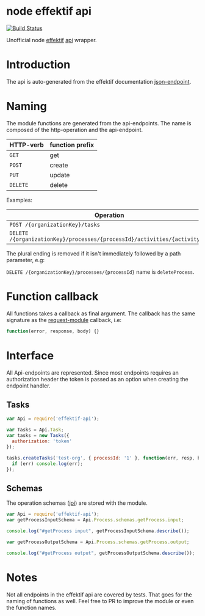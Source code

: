 node effektif api
=================

[![Build Status](https://secure.travis-ci.org/paed01/node-effektif-api.png)](http://travis-ci.org/paed01/node-effektif-api)

Unofficial node [effektif][1] [api][2] wrapper.

# Introduction

The api is auto-generated from the effektif documentation [json-endpoint][3].

# Naming

The module functions are generated from the api-endpoints. The name is composed of the http-operation and the api-endpoint.

|HTTP-verb |function prefix|
|----------|---------------|
| `GET`    | get           |
| `POST`   | create        |
| `PUT`    | update        |
| `DELETE` | delete        |

Examples:

|Operation |function name  |
|----------|---------------|
| `POST /{organizationKey}/tasks` | `createTasks` | 
| `DELETE /{organizationKey}/processes/{processId}/activities/{activityId}` | `deleteProcessActivity` | 

The plural ending is removed if it isn't immediately followed by a path parameter, e.g:

`DELETE /{organizationKey}/processes/{processId}` name is `deleteProcess`.

# Function callback

All functions takes a callback as final argument. The callback has the same signature as the [request-module](https://www.npmjs.com/package/request) callback, i.e:

```javascript
function(error, response, body) {}
```

# Interface

All Api-endpoints are represented. Since most endpoints requires an authorization header the token is passed as an option when creating the endpoint handler.

## Tasks

```javascript
var Api = require('effektif-api');

var Tasks = Api.Task;
var tasks = new Tasks({
  authorization: 'token'
});

tasks.createTasks('test-org', { processId: '1' }, function(err, resp, body) {
  if (err) console.log(err);    
});
```

## Schemas

The operation schemas ([joi](https://github.com/hapijs/joi)) are stored with the module.

```javascript
var Api = require('effektif-api');
var getProcessInputSchema = Api.Process.schemas.getProcess.input;

console.log("#getProcess input", getProcessInputSchema.describe());

var getProcessOutputSchema = Api.Process.schemas.getProcess.output;

console.log("#getProcess output", getProcessOutputSchema.describe());
```

# Notes

Not all endpoints in the effektif api are covered by tests. That goes for the naming of functions as well. Feel free to PR to improve the module or even the function names.

[1]: http://www.effektif.com/
[2]: https://app.effektif.com/api-docs/index.html
[3]: https://app.effektif.com/api/v1/docs
